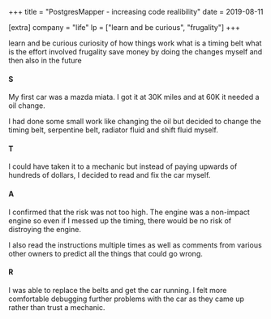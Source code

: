 +++
title = "PostgresMapper - increasing code realibility"
date = 2019-08-11

[extra]
company = "life"
lp = ["learn and be curious", "frugality"]
+++

learn and be curious
  curiosity of how things work
  what is a timing belt
  what is the effort involved
frugality
  save money by doing the changes myself and then also in the future


#### S
My first car was a mazda miata. I got it at 30K miles and at 60K it needed a oil change.

I had done some small work like changing the oil but decided to change the timing belt, serpentine belt, radiator fluid and shift fluid myself.

#### T
I could have taken it to a mechanic but instead of paying upwards of hundreds of dollars, I decided to read and fix the car myself.

#### A
I confirmed that the risk was not too high. The engine was a non-impact engine so even if I messed up the timing, there would be no risk of distroying the engine.

I also read the instructions multiple times as well as comments from various other owners to predict all the things that could go wrong.

#### R
I was able to replace the belts and get the car running. I felt more comfortable debugging further problems with the car as they came up rather than trust a mechanic.

